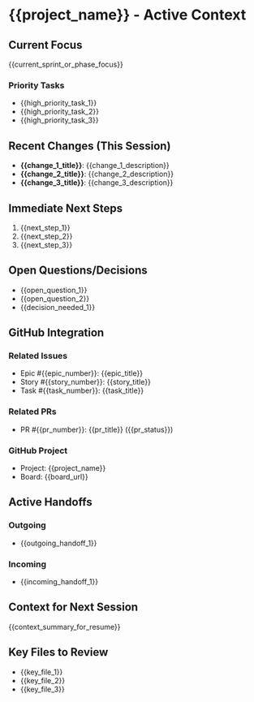 <!--
template_type: state
recommended_model: medium
projectID: "{{project_id}}"
version: "0.1.0"
lastUpdated: "{{timestamp}}"
templateVersion: "1.0"
fileType: "activeContext"
-->

# {{project_name}} - Active Context

## Current Focus
{{current_sprint_or_phase_focus}}

### Priority Tasks
- {{high_priority_task_1}}
- {{high_priority_task_2}}
- {{high_priority_task_3}}

## Recent Changes (This Session)
- **{{change_1_title}}**: {{change_1_description}}
- **{{change_2_title}}**: {{change_2_description}}
- **{{change_3_title}}**: {{change_3_description}}

## Immediate Next Steps
1. {{next_step_1}}
2. {{next_step_2}}
3. {{next_step_3}}

## Open Questions/Decisions
- {{open_question_1}}
- {{open_question_2}}
- {{decision_needed_1}}

## GitHub Integration
### Related Issues
- Epic #{{epic_number}}: {{epic_title}}
- Story #{{story_number}}: {{story_title}}
- Task #{{task_number}}: {{task_title}}

### Related PRs
- PR #{{pr_number}}: {{pr_title}} ({{pr_status}})

### GitHub Project
- Project: {{project_name}}
- Board: {{board_url}}

## Active Handoffs
### Outgoing
- {{outgoing_handoff_1}}

### Incoming  
- {{incoming_handoff_1}}

## Context for Next Session
{{context_summary_for_resume}}

## Key Files to Review
- {{key_file_1}}
- {{key_file_2}}
- {{key_file_3}}

